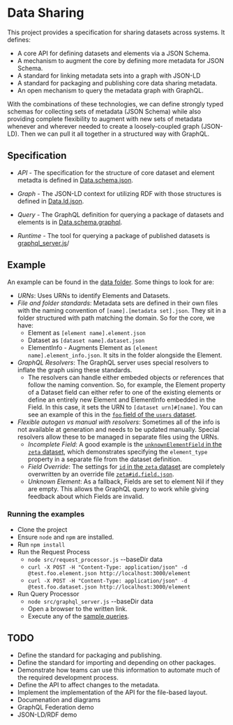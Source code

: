 # Data Sharing
This project provides a specification for sharing datasets across systems.  It defines:

* A core API for defining datasets and elements via a JSON Schema.
* A mechanism to augment the core by defining more metadata for JSON Schema.
* A standard for linking metadata sets into a graph with JSON-LD
* A standard for packaging and publishing core data sharing metadata.
* An open mechanism to query the metadata graph with GraphQL.

With the combinations of these technologies, we can define strongly typed schemas for collecting sets of metadata (JSON Schema) while also providing complete flexibility to augment with new sets of metadata whenever and wherever needed to create a loosely-coupled graph (JSON-LD). Then we can pull it all together in a structured way with GraphQL.

## Specification
* *API* - The specification for the structure of core dataset and element metadta is defined in [Data.schema.json](src/Data.schema.json).

* *Graph* - The JSON-LD context for utilizing RDF with those structures is defined in [Data.ld.json](src/Data.ld.json).

* *Query* - The GraphQL definition for querying a package of datasets and elements is in [Data.schema.graphql](src/Data.schema.graphql).

* *Runtime* - The tool for querying a package of published datasets is [graphql_server.js](graphql_server.js)/

## Example
An example can be found in the [data folder](data). Some things to look for are:

* *URNs*: Uses URNs to identify Elements and Datasets.
* *File and folder standards*: Metadata sets are defined in their own files with the naming convention of `[name].[metadata set].json`. They sit in a folder structured with path matching the domain. So for the core, we have:
   * Element as `[element name].element.json`
   * Dataset as `[dataset name].dataset.json`
   * ElementInfo - Augments Element as `[element name].element_info.json`. It sits in the folder alongside the Element.
* *GraphQL Resolvers*: The GraphQL server uses special resolvers to inflate the graph using these standards.
  * The resolvers can handle either embeded objects or references that follow the naming convention. So, for example, the Element property of a Dataset field can either refer to one of the existing elements or define an entirely new Element and ElementInfo embedded in the Field. In this case, it sets the URN to `[dataset urn]#[name]`. You can see an example of this in the [`foo` field of the `users` dataset](data/person/users.dataset.json).
* *Flexible autogen vs manual with resolvers*: Sometimes all of the info is not available at generation and needs to be updated manually. Special resolvers allow these to be managed in separate files using the URNs. 
    * *Incomplete Field*: A good example is the [`unknownElementField` in the `zeta` dataset](data/person/zeta\#unknownElementField.element.json), which demonstrates specifying the `element_type` property in a separate file from the dataset definition.
    * *Field Override*: The settings for [`id` in the `zeta` dataset](data/person/zeta.dataset.json) are completely overwritten by an override file [`zeta#id.field.json`](data/person/zeta\#id.field.json).
    * *Unknown Element*: As a fallback, Fields are set to element Nil if they are empty. This allows the GraphQL query to work while giving feedback about which Fields are invalid.

### Running the examples
* Clone the project
* Ensure `node` and `npm` are installed.
* Run `npm install`
* Run the Request Process
  * `node src/request_processor.js` --baseDir data
  * `curl -X POST -H "Content-Type: application/json" -d @test.foo.element.json http://localhost:3000/element`
  * `curl -X POST -H "Content-Type: application/json" -d @test.foo.dataset.json http://localhost:3000/element`
* Run Query Processor
  * `node src/graphql_server.js` --baseDir data
  * Open a browser to the written link.
  * Execute any of the [sample queries](example_graphql_queries.json).


## TODO
* Define the standard for packaging and publishing.
* Define the standard for importing and depending on other packages.
* Demonstrate how teams can use this information to automate much of the required development process.
* Define the API to affect changes to the metadata.
* Implement the implementation of the API for the file-based layout.
* Documenation and diagrams
* GraphQL Federation demo
* JSON-LD/RDF demo

